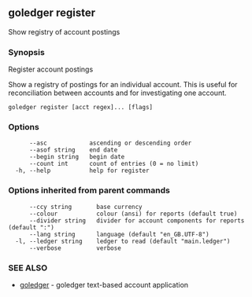 ## goledger register

Show registry of account postings

### Synopsis

Register account postings

Show a registry of postings for an individual account. This
is useful for reconciliation between accounts and for investigating
one account.


```
goledger register [acct regex]... [flags]
```

### Options

```
      --asc            ascending or descending order
      --asof string    end date
      --begin string   begin date
      --count int      count of entries (0 = no limit)
  -h, --help           help for register
```

### Options inherited from parent commands

```
      --ccy string       base currency
      --colour           colour (ansi) for reports (default true)
      --divider string   divider for account components for reports (default ":")
      --lang string      language (default "en_GB.UTF-8")
  -l, --ledger string    ledger to read (default "main.ledger")
      --verbose          verbose
```

### SEE ALSO

* [goledger](goledger.md)	 - goledger text-based account application

